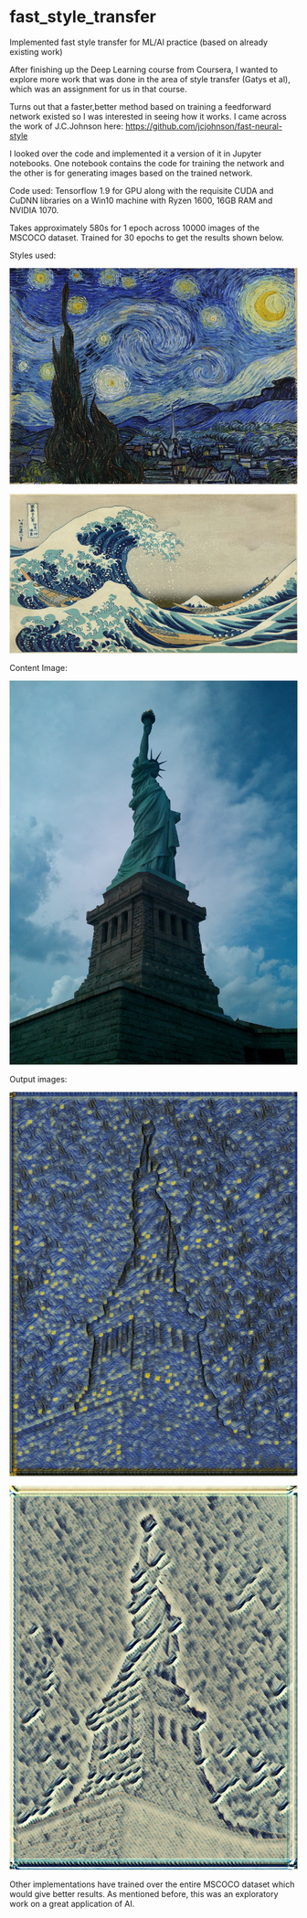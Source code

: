 # fast_style_transfer
Implemented fast style transfer for ML/AI practice (based on already existing work)

After finishing up the Deep Learning course from Coursera, I wanted to explore more work that was done in the area of style transfer 
(Gatys et al), which was an assignment for us in that course.

Turns out that a faster,better method based on training a feedforward network existed so I was interested in seeing how it works. I came across
the work of J.C.Johnson here: https://github.com/jcjohnson/fast-neural-style 

I looked over the code and implemented it a version of it in Jupyter notebooks. One notebook contains the code for training the network
and the other is for generating images based on the trained network.

Code used: Tensorflow 1.9 for GPU along with the requisite CUDA and CuDNN libraries on a Win10 machine with Ryzen 1600, 
16GB RAM and NVIDIA 1070. 

Takes approximately 580s for 1 epoch across 10000 images of the MSCOCO dataset. Trained for 30 epochs to get the results shown below.

Styles used:

![1](https://github.com/varunvprabhu/fast_style_transfer/blob/master/data/style/1.jpg)

![2](https://github.com/varunvprabhu/fast_style_transfer/blob/master/data/style/3.jpg)

Content Image:

![3](https://github.com/varunvprabhu/fast_style_transfer/blob/master/data/content/liberty.jpg)

Output images:

![4](https://github.com/varunvprabhu/fast_style_transfer/blob/master/data/generated/liberty_star.jpg)

![5](https://github.com/varunvprabhu/fast_style_transfer/blob/master/data/generated/liberty_wave.jpg)

Other implementations have trained over the entire MSCOCO dataset which would give better results. As mentioned before, this was an exploratory
work on a great application of AI.
